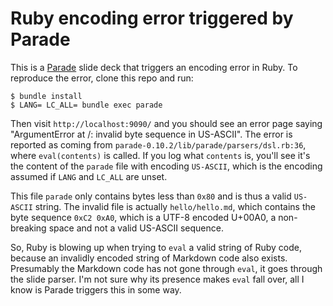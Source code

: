 Ruby encoding error triggered by Parade
=======================================

This is a [Parade](http://rubygems.org/gems/parade) slide deck that triggers an
encoding error in Ruby. To reproduce the error, clone this repo and run:

```
$ bundle install
$ LANG= LC_ALL= bundle exec parade
```

Then visit `http://localhost:9090/` and you should see an error page saying
"ArgumentError at /: invalid byte sequence in US-ASCII". The error is reported
as coming from `parade-0.10.2/lib/parade/parsers/dsl.rb:36`, where
`eval(contents)` is called. If you log what `contents` is, you'll see it's the
content of the `parade` file with encoding `US-ASCII`, which is the encoding
assumed if `LANG` and `LC_ALL` are unset.

This file `parade` only contains bytes less than `0x80` and is thus a valid
`US-ASCII` string. The invalid file is actually `hello/hello.md`, which contains
the byte sequence `0xC2 0xA0`, which is a UTF-8 encoded U+00A0, a non-breaking
space and not a valid US-ASCII sequence.

So, Ruby is blowing up when trying to `eval` a valid string of Ruby code,
because an invalidly encoded string of Markdown code also exists. Presumably the
Markdown code has not gone through `eval`, it goes through the slide parser. I'm
not sure why its presence makes `eval` fall over, all I know is Parade triggers
this in some way.
